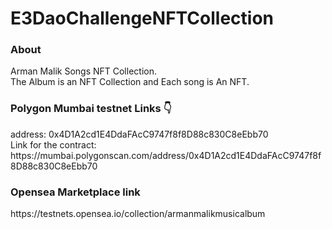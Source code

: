 # E3DaoChallengeNFTCollection
<h3>About</h3>
Arman Malik Songs NFT Collection.
<br />
The Album is an NFT Collection and Each song is An NFT.
<br />
<h3>Polygon Mumbai testnet Links 👇</h3>
address: 0x4D1A2cd1E4DdaFAcC9747f8f8D88c830C8eEbb70
<br/>
Link for the contract: https://mumbai.polygonscan.com/address/0x4D1A2cd1E4DdaFAcC9747f8f8D88c830C8eEbb70
<br />
<h3>Opensea Marketplace link</h3>
https://testnets.opensea.io/collection/armanmalikmusicalbum
